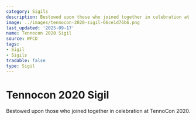 ```yaml
---
category: Sigils
description: Bestowed upon those who joined together in celebration at TennoCon 2020.
image: ../images/tennocon-2020-sigil-66ce1d76b6.png
last_updated: '2025-09-17'
name: Tennocon 2020 Sigil
source: WFCD
tags:
- Sigil
- Sigils
tradable: false
type: Sigil
---
```


# Tennocon 2020 Sigil

Bestowed upon those who joined together in celebration at TennoCon 2020.

